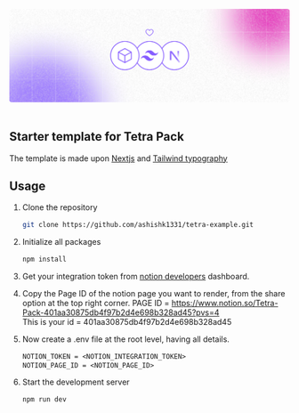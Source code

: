 ![Banner Image](./public/banner.png)
<br><br>
## Starter template for Tetra Pack

The template is made upon [Nextjs](https://nextjs.org/) and [Tailwind typography](https://tailwindcss.com/docs/typography-plugin)

## Usage

1.  Clone the repository
    ```bash
    git clone https://github.com/ashishk1331/tetra-example.git
    ```
1.  Initialize all packages
    ```bash
    npm install
    ```
1.  Get your integration token from [notion developers](https://www.notion.so/my-integrations) dashboard.
    <br>
1.  Copy the Page ID of the notion page you want to render, from the share option at the top right corner.
    PAGE ID = https://www.notion.so/Tetra-Pack-401aa30875db4f97b2d4e698b328ad45?pvs=4
    <br>
    This is your id = 401aa30875db4f97b2d4e698b328ad45
    <br>
1.  Now create a .env file at the root level, having all details.
    ```
    NOTION_TOKEN = <NOTION_INTEGRATION_TOKEN>
    NOTION_PAGE_ID = <NOTION_PAGE_ID>
    ```
1.  Start the development server

    ```bash
    npm run dev
    ```